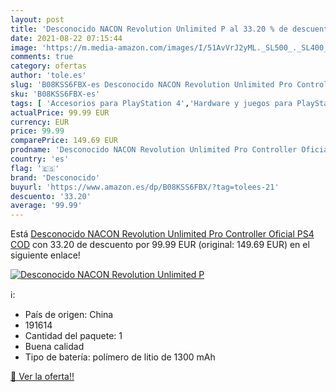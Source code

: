 ```yaml
---
layout: post
title: 'Desconocido NACON Revolution Unlimited P al 33.20 % de descuento'
date: 2021-08-22 07:15:44
image: 'https://m.media-amazon.com/images/I/51AvVrJ2yML._SL500_._SL400_.jpg'
comments: true
category: ofertas
author: 'tole.es'
slug: 'B08KSS6FBX-es Desconocido NACON Revolution Unlimited Pro Controller...'
sku: 'B08KSS6FBX-es'
tags: [ 'Accesorios para PlayStation 4','Hardware y juegos para PlayStation 4','Mandos para PlayStation 4','Mandos y controles para PlayStation 4','Videojuegos','desconocido','ps4', ]
actualPrice: 99.99 EUR
currency: EUR
price: 99.99
comparePrice: 149.69 EUR
prodname: 'Desconocido NACON Revolution Unlimited Pro Controller Oficial PS4 COD'
country: 'es'
flag: '🇪🇸'
brand: 'Desconocido'
buyurl: 'https://www.amazon.es/dp/B08KSS6FBX/?tag=tolees-21'
descuento: '33.20'
average: '99.99'
---
```


Está [Desconocido NACON Revolution Unlimited Pro Controller Oficial PS4 COD](https://www.amazon.es/dp/B08KSS6FBX/?tag=tolees-21) con 33.20 de descuento por 99.99 EUR (original: 149.69 EUR) en el siguiente enlace!

[![Desconocido NACON Revolution Unlimited P](https://m.media-amazon.com/images/I/51AvVrJ2yML._SL500_._SL400_.jpg)](https://www.amazon.es/dp/B08KSS6FBX/?tag=tolees-21)

ℹ️:

- País de origen: China
- 191614
- Cantidad del paquete: 1
- Buena calidad
- Tipo de batería: polímero de litio de 1300 mAh

[🛒 Ver la oferta!!](https://www.amazon.es/dp/B08KSS6FBX/?tag=tolees-21)
